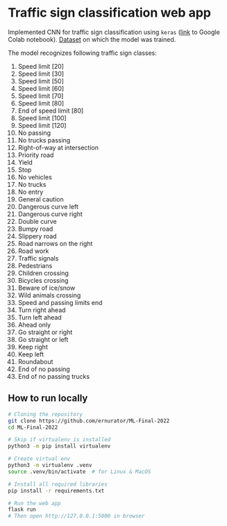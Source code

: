 # Traffic sign classification web app

Implemented CNN for traffic sign classification using `keras` ([link](https://colab.research.google.com/drive/1V8Dmem-VzrjPktkpHtWMKEDwoBP9cZwC?usp=sharing) to Google Colab notebook). [Dataset](https://www.kaggle.com/datasets/meowmeowmeowmeowmeow/gtsrb-german-traffic-sign) on which the model was trained.

The model recognizes following traffic sign classes:

1. Speed limit [20]
1. Speed limit [30]
1. Speed limit [50]
1. Speed limit [60]
1. Speed limit [70]
1. Speed limit [80]
1. End of speed limit [80]
1. Speed limit [100]
1. Speed limit [120]
1. No passing
1. No trucks passing
1. Right-of-way at intersection
1. Priority road
1. Yield
1. Stop
1. No vehicles
1. No trucks
1. No entry
1. General caution
1. Dangerous curve left
1. Dangerous curve right
1. Double curve
1. Bumpy road
1. Slippery road
1. Road narrows on the right
1. Road work
1. Traffic signals
1. Pedestrians
1. Children crossing
1. Bicycles crossing
1. Beware of ice/snow
1. Wild animals crossing
1. Speed and passing limits end
1. Turn right ahead
1. Turn left ahead
1. Ahead only
1. Go straight or right
1. Go straight or left
1. Keep right
1. Keep left
1. Roundabout
1. End of no passing
1. End of no passing trucks

## How to run locally

```bash
# Cloning the repository
git clone https://github.com/ernurator/ML-Final-2022
cd ML-Final-2022

# Skip if virtualenv is installed
python3 -m pip install virtualenv

# Create virtual env
python3 -m virtualenv .venv
source .venv/bin/activate  # for Linux & MacOS

# Install all required libraries
pip install -r requirements.txt

# Run the web app
flask run
# Then open http://127.0.0.1:5000 in browser
```
